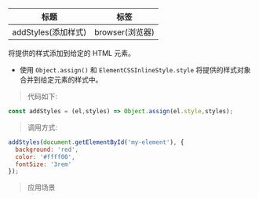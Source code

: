 |  标题   | 标签  |
|  ----  | ----  |
| addStyles(添加样式) | browser(浏览器) |

将提供的样式添加到给定的 HTML 元素。

* 使用 `Object.assign()` 和 `ElementCSSInlineStyle.style` 将提供的样式对象合并到给定元素的样式中。

> 代码如下:

```js
const addStyles = (el,styles) => Object.assign(el.style,styles);
```

> 调用方式:

```js
addStyles(document.getElementById('my-element'), {
  background: 'red',
  color: '#ffff00',
  fontSize: '3rem'
});
```

> 应用场景
